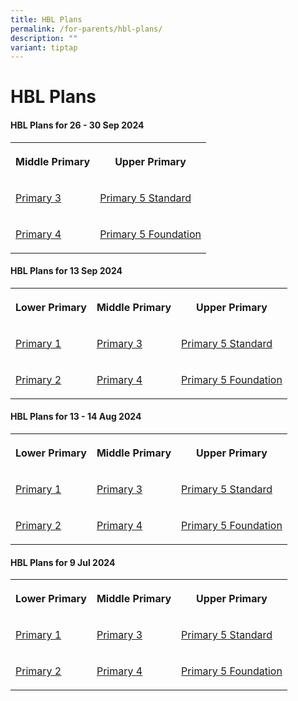 ```yaml
---
title: HBL Plans
permalink: /for-parents/hbl-plans/
description: ""
variant: tiptap
---
```

<h1><strong>HBL Plans</strong></h1>
<p></p>
<h4><strong>HBL Plans for 26 - 30 Sep 2024</strong></h4>
<table style="minWidth: 50px">
<colgroup>
<col>
<col>
</colgroup>
<tbody>
<tr>
<th rowspan="1" colspan="1">
<p>Middle Primary</p>
</th>
<th rowspan="1" colspan="1">
<p>Upper Primary</p>
</th>
</tr>
<tr>
<td rowspan="1" colspan="1">
<p><a href="/files/HBL Plans/26 to 30 Sep 2024/P3_CPS__HBL_Plan_26_Sep.pdf" rel="noopener nofollow" target="_blank">Primary 3</a>
</p>
</td>
<td rowspan="1" colspan="1">
<p><a href="/files/HBL Plans/26 to 30 Sep 2024/P5_Standard_CPS__HBL_Plan_30_Sep.pdf" rel="noopener nofollow" target="_blank">Primary 5 Standard</a>
</p>
</td>
</tr>
<tr>
<td rowspan="1" colspan="1">
<p><a href="/files/HBL Plans/26 to 30 Sep 2024/P4_CPS__HBL_Plan_27_Sep.pdf" rel="noopener nofollow" target="_blank">Primary 4</a>
</p>
</td>
<td rowspan="1" colspan="1">
<p><a href="/files/HBL Plans/26 to 30 Sep 2024/P5_Foundation_CPS__HBL_Plan_30_Sep.pdf" rel="noopener nofollow" target="_blank">Primary 5 Foundation</a>
</p>
</td>
</tr>
</tbody>
</table>
<p></p>
<h4><strong>HBL Plans for 13 Sep 2024</strong></h4>
<table style="minWidth: 75px">
<colgroup>
<col>
<col>
<col>
</colgroup>
<tbody>
<tr>
<th rowspan="1" colspan="1">
<p>Lower Primary</p>
</th>
<th rowspan="1" colspan="1">
<p>Middle Primary</p>
</th>
<th rowspan="1" colspan="1">
<p>Upper Primary</p>
</th>
</tr>
<tr>
<td rowspan="1" colspan="1">
<p><a href="/files/HBL Plans/13 Sep 2024/P1_CPS__HBL_Plan_13_Sep.pdf" rel="noopener nofollow" target="_blank">Primary 1</a>
</p>
</td>
<td rowspan="1" colspan="1">
<p><a href="/files/HBL Plans/13 Sep 2024/P3_CPS__HBL_Plan_13_Sep.pdf" rel="noopener nofollow" target="_blank">Primary 3</a>
</p>
</td>
<td rowspan="1" colspan="1">
<p><a href="/files/HBL Plans/13 Sep 2024/P5_Standard_CPS__HBL_Plan_13_Sep.pdf" rel="noopener nofollow" target="_blank">Primary 5 Standard</a>
</p>
</td>
</tr>
<tr>
<td rowspan="1" colspan="1">
<p><a href="/files/HBL Plans/13 Sep 2024/P2_CPS__HBL_Plan_13_Sep.pdf" rel="noopener nofollow" target="_blank">Primary 2</a>
</p>
</td>
<td rowspan="1" colspan="1">
<p><a href="/files/HBL Plans/13 Sep 2024/P4_CPS__HBL_Plan_13_Sep.pdf" rel="noopener nofollow" target="_blank">Primary 4</a>
</p>
</td>
<td rowspan="1" colspan="1">
<p><a href="/files/HBL Plans/13 Sep 2024/P5_Foundation_CPS__HBL_Plan_13_Sep.pdf" rel="noopener nofollow" target="_blank">Primary 5 Foundation</a>
</p>
</td>
</tr>
</tbody>
</table>
<p></p>
<h4><strong>HBL Plans for 13 - 14 Aug 2024</strong></h4>
<table style="minWidth: 75px">
<colgroup>
<col>
<col>
<col>
</colgroup>
<tbody>
<tr>
<th rowspan="1" colspan="1">
<p>Lower Primary</p>
</th>
<th rowspan="1" colspan="1">
<p>Middle Primary</p>
</th>
<th rowspan="1" colspan="1">
<p>Upper Primary</p>
</th>
</tr>
<tr>
<td rowspan="1" colspan="1">
<p><a href="/files/HBL Plans/13_14Aug2024/P1_CPS__HBL_Plan_13_14_Aug.pdf" rel="noopener noreferrer nofollow" target="_blank">Primary 1</a>
</p>
</td>
<td rowspan="1" colspan="1">
<p><a href="/files/HBL Plans/13_14Aug2024/P3_CPS__HBL_Plan_13_14_Aug.pdf" rel="noopener noreferrer nofollow" target="_blank">Primary 3</a>
</p>
</td>
<td rowspan="1" colspan="1">
<p><a href="/files/HBL Plans/13_14Aug2024/P5_STARDARD_CPS__HBL_Plan_13_14_Aug.pdf" rel="noopener noreferrer nofollow" target="_blank">Primary 5 Standard</a>
</p>
</td>
</tr>
<tr>
<td rowspan="1" colspan="1">
<p><a href="/files/HBL Plans/13_14Aug2024/P2_CPS__HBL_Plan_13_14_Aug.pdf" rel="noopener noreferrer nofollow" target="_blank">Primary 2</a>
</p>
</td>
<td rowspan="1" colspan="1">
<p><a href="/files/HBL Plans/13_14Aug2024/P4_CPS__HBL_Plan_13_14_Aug.pdf" rel="noopener noreferrer nofollow" target="_blank">Primary 4</a>
</p>
</td>
<td rowspan="1" colspan="1">
<p><a href="/files/HBL Plans/13_14Aug2024/P5_FOUNDATION_CPS__HBL_Plan_13_14_Aug.pdf" rel="noopener noreferrer nofollow" target="_blank">Primary 5 Foundation</a>
</p>
</td>
</tr>
</tbody>
</table>
<p></p>
<h4><strong>HBL Plans for 9 Jul 2024</strong></h4>
<table style="minWidth: 75px">
<colgroup>
<col>
<col>
<col>
</colgroup>
<tbody>
<tr>
<th rowspan="1" colspan="1">
<p>Lower Primary</p>
</th>
<th rowspan="1" colspan="1">
<p>Middle Primary</p>
</th>
<th rowspan="1" colspan="1">
<p>Upper Primary</p>
</th>
</tr>
<tr>
<td rowspan="1" colspan="1">
<p><a href="/files/HBL%20Plans/9%20Jul%202024/P1_CPS__HBL_Day_Plan_9_July.pdf" rel="noopener noreferrer nofollow" target="_blank">Primary 1</a>
</p>
</td>
<td rowspan="1" colspan="1">
<p><a href="/files/HBL%20Plans/9%20Jul%202024/P3_CPS__HBL_Day_Plan_9_July.pdf" rel="noopener noreferrer nofollow" target="_blank">Primary 3</a>
</p>
</td>
<td rowspan="1" colspan="1">
<p><a href="/files/HBL%20Plans/9%20Jul%202024/P5_STD_CPS__HBL_Day_Plan_9_July.pdf" rel="noopener noreferrer nofollow" target="_blank">Primary 5 Standard</a>
</p>
</td>
</tr>
<tr>
<td rowspan="1" colspan="1">
<p><a href="/files/HBL%20Plans/9%20Jul%202024/P2_CPS__HBL_Day_Plan_9_July.pdf" rel="noopener noreferrer nofollow" target="_blank">Primary 2</a>
</p>
</td>
<td rowspan="1" colspan="1">
<p><a href="/files/HBL%20Plans/9%20Jul%202024/P4_CPS__HBL_Day_Plan_9_July.pdf" rel="noopener noreferrer nofollow" target="_blank">Primary 4</a>
</p>
</td>
<td rowspan="1" colspan="1">
<p><a href="/files/HBL%20Plans/9%20Jul%202024/P5_FDN_CPS__HBL_Day_Plan_9_July.pdf" rel="noopener noreferrer nofollow" target="_blank">Primary 5 Foundation</a>
</p>
</td>
</tr>
</tbody>
</table>
<p></p>
<h4></h4>
<p></p>